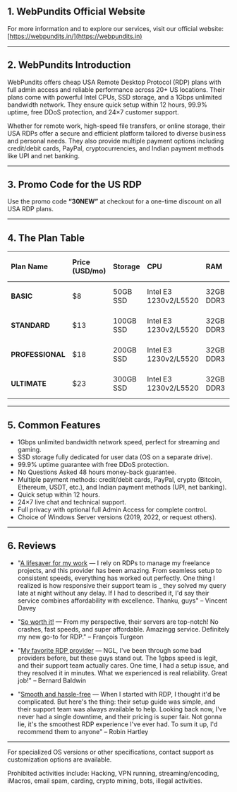 
## 1. WebPundits Official Website

For more information and to explore our services, visit our official website: [https://webpundits.in/](https://webpundits.in)

***

## 2. WebPundits Introduction

WebPundits offers cheap USA Remote Desktop Protocol (RDP) plans with full admin access and reliable performance across 20+ US locations. Their plans come with powerful Intel CPUs, SSD storage, and a 1Gbps unlimited bandwidth network. They ensure quick setup within 12 hours, 99.9% uptime, free DDoS protection, and 24×7 customer support.

Whether for remote work, high-speed file transfers, or online storage, their USA RDPs offer a secure and efficient platform tailored to diverse business and personal needs. They also provide multiple payment options including credit/debit cards, PayPal, cryptocurrencies, and Indian payment methods like UPI and net banking.

***

## 3. Promo Code for the US RDP

Use the promo code **“30NEW”** at checkout for a one-time discount on all USA RDP plans.

***

## 4. The Plan Table

| Plan Name | Price (USD/mo) | Storage | CPU | RAM | Bandwidth | OS Options | Locations | Admin VPS Addon | Order Link |
| :-- | :-- | :-- | :-- | :-- | :-- | :-- | :-- | :-- | :-- |
| **BASIC** | \$8 | 50GB SSD | Intel E3 1230v2/L5520 | 32GB DDR3 | 1Gbps (Unlimited) | Win Server 2019/22 | 20+ US cities | \$10 (Extra) | [Order BASIC](https://webpundits.in/clients/cart.php?gid=8) |
| **STANDARD** | \$13 | 100GB SSD | Intel E3 1230v2/L5520 | 32GB DDR3 | 1Gbps (Unlimited) | Win Server 2019/22 | 20+ US cities | \$10 (Extra) | [Order STANDARD](https://webpundits.in/clients/cart.php?a=add&pid=31) |
| **PROFESSIONAL** | \$18 | 200GB SSD | Intel E3 1230v2/L5520 | 32GB DDR3 | 1Gbps (Unlimited) | Win Server 2019/22 | 20+ US cities | \$10 (Extra) | [Order PROFESSIONAL](https://webpundits.in/clients/cart.php?a=add&pid=32) |
| **ULTIMATE** | \$23 | 300GB SSD | Intel E3 1230v2/L5520 | 32GB DDR3 | 1Gbps (Unlimited) | Win Server 2019/22 | 20+ US cities | \$10 (Extra) | [Order ULTIMATE](https://webpundits.in/clients/cart.php?gid=33) |

***

## 5. Common Features

- 1Gbps unlimited bandwidth network speed, perfect for streaming and gaming.
- SSD storage fully dedicated for user data (OS on a separate drive).
- 99.9% uptime guarantee with free DDoS protection.
- No Questions Asked 48 hours money-back guarantee.
- Multiple payment methods: credit/debit cards, PayPal, crypto (Bitcoin, Ethereum, USDT, etc.), and Indian payment methods (UPI, net banking).
- Quick setup within 12 hours.
- 24×7 live chat and technical support.
- Full privacy with optional full Admin Access for complete control.
- Choice of Windows Server versions (2019, 2022, or request others).

***

## 6. Reviews

- "[A lifesaver for my work](https://www.trustpilot.com/reviews/678a6ff119690a9095b356fd) — I rely on RDPs to manage my freelance projects, and this provider has been amazing. From seamless setup to consistent speeds, everything has worked out perfectly. One thing I realized is how responsive their support team is _ they solved my query late at night without any delay. If I had to described it, I'd say their service combines affordability with excellence. Thanku, guys" – Vincent Davey

- "[So worth it!](https://www.trustpilot.com/reviews/679911227fb227919861bfbb) — From my perspective, their servers are top-notch! No crashes, fast speeds, and super affordable. Amazingg service. Definitely my new go-to for RDP." – François Turgeon

- "[My favorite RDP provider](https://www.trustpilot.com/reviews/6798baa9615aa14b4ee3b822) — NGL, I've been through some bad providers before, but these guys stand out. The 1gbps speed is legit, and their support team actually cares. One time, I had a setup issue, and they resolved it in minutes. What we experienced is real reliability. Great job!" – Bernard Baldwin

- "[Smooth and hassle-free](https://www.trustpilot.com/reviews/6795331893e1bcf5515d1bd8) — When I started with RDP, I thought it'd be complicated. But here's the thing: their setup guide was simple, and their support team was always available to help. Looking back now, I've never had a single downtime, and their pricing is super fair. Not gonna lie, it's the smoothest RDP experience I've ever had. To sum it up, I'd recommend them to anyone" – Robin Hartley
  
***

For specialized OS versions or other specifications, contact support as customization options are available.

Prohibited activities include:
Hacking, VPN running, streaming/encoding, iMacros, email spam, carding, crypto mining, bots, illegal activities.
